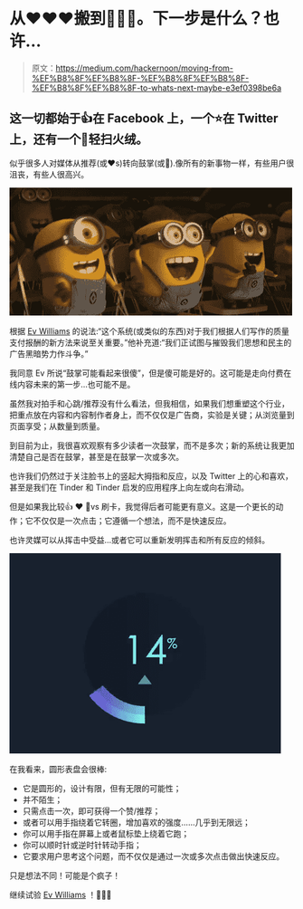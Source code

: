 # 从❤️️❤️️❤️️搬到👏👏👏。下一步是什么？也许…

> 原文：<https://medium.com/hackernoon/moving-from-%EF%B8%8F%EF%B8%8F-%EF%B8%8F%EF%B8%8F-%EF%B8%8F%EF%B8%8F-to-whats-next-maybe-e3ef0398be6a>

## 这一切都始于👍在 Facebook 上，一个⭐️在 Twitter 上，还有一个👋轻扫火绒。

似乎很多人对媒体从推荐(或❤️️s)转向鼓掌(或👏).像所有的新事物一样，有些用户很沮丧，有些人很高兴。

![](img/d351d46def75fb02ff473ed985ad064b.png)

根据 [Ev Williams](https://medium.com/u/268314bb7e7e?source=post_page-----e3ef0398be6a--------------------------------) 的说法:“这个系统(或类似的东西)对于我们根据人们写作的质量支付报酬的新方法来说至关重要。”他补充道:“我们正试图与摧毁我们思想和民主的广告黑暗势力作斗争。”

我同意 Ev 所说“鼓掌可能看起来很傻”，但是傻可能是好的。这可能是走向付费在线内容未来的第一步…也可能不是。

虽然我对拍手和心跳/推荐没有什么看法，但我相信，如果我们想重塑这个行业，把重点放在内容和内容制作者身上，而不仅仅是广告商，实验是关键；从浏览量到页面享受；从数量到质量。

到目前为止，我很喜欢观察有多少读者一次鼓掌，而不是多次；新的系统让我更加清楚自己是否在鼓掌，甚至是在鼓掌一次或多次。

也许我们仍然过于关注脸书上的竖起大拇指和反应，以及 Twitter 上的心和喜欢，甚至是我们在 Tinder 和 Tinder 启发的应用程序上向左或向右滑动。

但是如果我比较👍 ❤️️ 👏vs 刷卡，我觉得后者可能更有意义。这是一个更长的动作；它不仅仅是一次点击；它遵循一个想法，而不是快速反应。

也许灵媒可以从挥击中受益…或者它可以重新发明挥击和所有反应的倾斜。

![](img/fe9a61f173e000198ab6f42b0a6a71d1.png)

在我看来，圆形表盘会很棒:

*   它是圆形的，设计有限，但有无限的可能性；
*   并不陌生；
*   只需点击一次，即可获得一个赞/推荐；
*   或者可以用手指绕着它转圈，增加喜欢的强度……几乎到无限远；
*   你可以用手指在屏幕上或者鼠标垫上绕着它跑；
*   你可以顺时针或逆时针转动手指；
*   它要求用户思考这个问题，而不仅仅是通过一次或多次点击做出快速反应。

只是想法不同！可能是个疯子！

继续试验 [Ev Williams](https://medium.com/u/268314bb7e7e?source=post_page-----e3ef0398be6a--------------------------------) ！👏👏👏